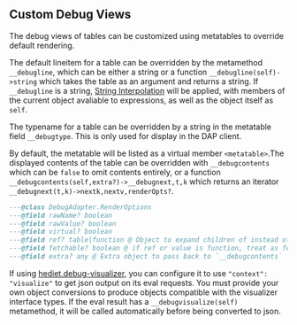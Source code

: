 ## Custom Debug Views

The debug views of tables can be customized using metatables to override default rendering.

The default lineitem for a table can be overridden by the metamethod `__debugline`, which can be either a string or a function `__debugline(self)->string` which takes the table as an argument and returns a string. If `__debugline` is a string, [String Interpolation](./debugapi.md#string-interpolation) will be applied, with members of the current object avaliable to expressions, as well as the object itself as `self`.

The typename for a table can be overridden by a string in the metatable field `__debugtype`. This is only used for display in the DAP client.

By default, the metatable will be listed as a virtual member `<metatable>`.The displayed contents of the table can be overridden with `__debugcontents` which can be `false` to omit contents entirely, or a function `__debugcontents(self,extra?)->__debugnext,t,k` which returns an iterator `__debugnext(t,k)->nextk,nextv,renderOpts?`.

```lua
---@class DebugAdapter.RenderOptions
---@field rawName? boolean
---@field rawValue? boolean
---@field virtual? boolean
---@field ref? table|function @ Object to expand children of instead of this value
---@field fetchable? boolean @ if ref or value is function, treat as fetchable property instead of raw function
---@field extra? any @ Extra object to pass back to `__debugcontents`
```

If using [hediet.debug-visualizer](https://marketplace.visualstudio.com/items?itemName=hediet.debug-visualizer), you can configure it to use `"context": "visualize"` to get json output on its eval requests. You must provide your own object conversions to produce objects compatible with the visualizer interface types. If the eval result has a `__debugvisualize(self)` metamethod, it will be called automatically before being converted to json.